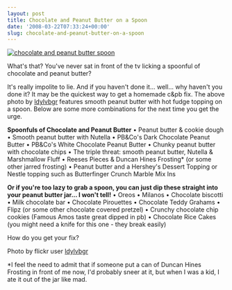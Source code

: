 ```yaml
---
layout: post
title: Chocolate and Peanut Butter on a Spoon
date: '2008-03-22T07:33:24+00:00'
slug: chocolate-and-peanut-butter-on-a-spoon
---
```

<a href="http://www.flickr.com/photos/rachelles/2348615161/"><img src="http://farm3.static.flickr.com/2144/2348615161_f1920b5372.jpg?v=0" alt="chocolate and peanut butter spoon" /></a>

What's that? You've never sat in front of the tv licking a spoonful of chocolate and peanut butter? 

It's really impolite to lie. And if you haven't done it... well... why haven't you done it? It may be the quickest way to get a homemade c&pb fix. The above photo by <a href="http://www.flickr.com/photos/rachelles/">ldylvbgr</a> features smooth peanut butter with hot fudge topping on a spoon. Below are some more combinations for the next time you get the urge.

<strong>Spoonfuls of Chocolate and Peanut Butter</strong>
&#8226; Peanut butter & cookie dough
&#8226; Smooth peanut butter with Nutella
&#8226; PB&Co's Dark Chocolate Peanut Butter
&#8226; PB&Co's White Chocolate Peanut Butter
&#8226; Chunky peanut butter with chocolate chips
&#8226; The triple threat: smooth peanut butter, Nutella & Marshmallow Fluff
&#8226; Reeses Pieces & Duncan Hines Frosting* (or some other jarred frosting)
&#8226; Peanut butter and a Hershey's Dessert Topping or Nestle topping such as Butterfinger Crunch Marble Mix Ins

<strong>Or if you're too lazy to grab a spoon, you can just dip these straight into your peanut butter jar... I won't tell!</strong>
&#8226; Oreos
&#8226; Milanos
&#8226; Chocolate biscotti
&#8226; Milk chocolate bar
&#8226; Chocolate Pirouettes
&#8226; Chocolate Teddy Grahams
&#8226; Flipz (or some other chocolate covered pretzel)
&#8226; Crunchy chocolate chip cookies (Famous Amos taste great dipped in pb)
&#8226; Chocolate Rice Cakes (you might need a knife for this one - they break easily)

How do you get your fix?

Photo by flickr user <a href="http://www.flickr.com/photos/rachelles/">ldylvbgr</a>

*I feel the need to admit that if someone put a can of Duncan Hines Frosting in front of me now, I'd probably sneer at it, but when I was a kid, I ate it out of the jar like mad.
